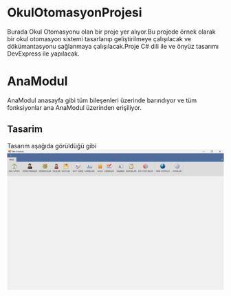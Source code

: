 # OkulOtomasyonProjesi
Burada Okul Otomasyonu olan bir proje yer alıyor.Bu projede örnek olarak bir okul otomasyon sistemi tasarlanıp geliştirilmeye çalışılacak ve dökümantasyonu sağlanmaya çalışılacak.Proje C# dili ile ve önyüz tasarımı DevExpress ile yapılacak.

# AnaModul
AnaModul anasayfa gibi tüm bileşenleri üzerinde barındıyor ve tüm fonksiyonlar ana AnaModul üzerinden erişiliyor.
## Tasarim
Tasarım aşağıda görüldüğü gibi
![AnaModul-Tasarim](./img/ana-modul-tasarimi.PNG)